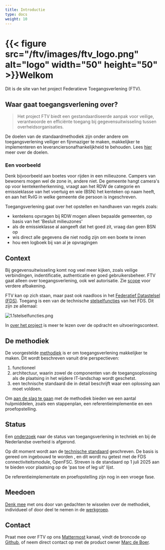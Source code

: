 ```yaml
---
title: Introductie
type: docs
weight: 10
---
```


# {{< figure src="/ftv/images/ftv_logo.png" alt="logo" width="50" height="50" >}}Welkom

Dit is de site van het project Federatieve Toegangsverlening (FTV).

## Waar gaat toegangsverlening over?

> Het project FTV biedt een gestandaardiseerde aanpak voor veilige, verantwoorde en efficiënte toegang bij
> gegevensuitwisseling tussen overheidsorganisaties.

De doelen van de standaardmethodiek zijn onder andere om toegangsverlening veiliger en fijnmaziger te maken, makkelijker te implementeren en leveranciersonafhankelijkheid te behouden.
Lees [hier](/ftv/docs/5.over_het_project) meer over de doelen.

### Een voorbeeld

Denk bijvoorbeeld aan boetes voor rijden in een milieuzone. Campers van bewoners mogen wel de zone in, andere niet.
De gemeente hangt camera's op voor kentekenherkenning, vraagt aan het RDW de categorie en emissieklasse van het voertuig
en wie (BSN) het kenteken op naam heeft, en aan het RvIG in welke gemeente die persoon is ingeschreven.

Toegangsverlening gaat over het opstellen en handhaven van regels zoals:

- kentekens opvragen bij RDW mogen alleen bepaalde gemeenten, op basis van het 'Besluit milieuzones'
- als de emissieklasse al aangeeft dat het goed zit, vraag dan geen BSN op
- wis direct alle gegevens die niet nodig zijn om een boete te innen
- hou een logboek bij van al je opvragingen

## Context

Bij gegevensuitwisseling komt nog veel meer kijken, zoals veilige verbindingen, indentificatie, authenticatie en goed gebruikersbeheer.
FTV gaat alleen over toegangsverlening, ook wel autorisatie. Zie [scope](/ftv/docs/5.over_het_project/1.scope) voor verdere afbakening.

FTV kan op zich staan, maar past ook naadloos in het [Federatief Datastelsel (FDS)](https://federatief.datastelsel.nl/).
Toegang is een van de technische [stelselfuncties](https://federatief.datastelsel.nl/kennisbank/stelselfuncties/) van het FDS. Dit zijn ze allemaal:

![1.1stelselfuncties.png](/ftv/images/1.1stelselfuncties.png)

In [over het project](/ftv/docs/5.over_het_project) is meer te lezen over de opdracht en uitvoeringscontext.

## De methodiek

De voorgestelde [methodiek](/ftv/docs/1.methodiek) is er om toegangsverlening makkelijker te maken. Dit wordt beschreven vanuit drie perspectieven:

1. functioneel
2. architectuur, waarin zowel de componenten van de toegangsoplossing als de plaatsing in het wijdere IT-landschap wordt geschetst.
3. een technische standaard die in detail beschrijft waar een oplossing aan moet voldoen.

Om [aan de slag te gaan](/ftv/docs/2.toepassen) met de methodiek bieden we een aantal hulpmiddelen, zoals een stappenplan, een referentieimplementie en een proefopstelling.

## Status

Een [onderzoek](/ftv/docs/4.onderzoek) naar de status van toegangsverlening in techniek en bij de Nederlandse overheid is afgerond.

Op dit moment wordt aan de [technische standaard](/ftv/docs/1.methodiek/2.standaard) geschreven. De basis is gereed om ingebouwd te worden , 
en dit wordt nu getest met de FDS connectiviteitsmodule, OpenFSC. Streven is de standaard op 1 juli 2025 aan te bieden voor plaatsing op de 'pas toe of leg uit' lijst.

De referentieimplementate en proefopstelling zijn nog in een vroege fase.

## Meedoen

[Denk mee](/ftv/docs/3.meedoen) met ons door van gedachten te wisselen over de methodiek, individueel of door deel te nemen in de [werkgroep](/ftv/docs/3.meedoen/1.werkgroep).

## Contact

Praat mee over FTV op ons [Mattermost](https://digilab.overheid.nl/chat/digilab/channels/federatieve-toegangsverlening) kanaal, vindt de broncode op [Github](https://github.com/VNG-Realisatie/ftv), 
of neem direct contact op met de product owner [Marc de Boer](mailto:marc.deboer@vng.nl).
